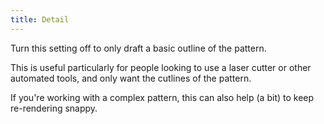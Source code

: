 ```yaml
---
title: Detail
---
```


Turn this setting off to only draft a basic outline of the pattern.

This is useful particularly for people looking to use a laser cutter or other automated tools, and only want the cutlines of the pattern.

<Note>

If you're working with a complex pattern, this can also help (a bit) to keep re-rendering snappy.

</Note>
